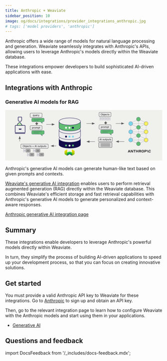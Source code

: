 ```yaml
---
title: Anthropic + Weaviate
sidebar_position: 10
image: og/docs/integrations/provider_integrations_anthropic.jpg
# tags: ['model providers', 'anthropic']
---
```


<!-- Note: for images, use https://docs.google.com/presentation/d/15opIcJuaIjEEcs_1Zm8B6pccox2p7_MHSjCnRv4dPfU/edit?usp=sharing -->

Anthropic offers a wide range of models for natural language processing and generation. Weaviate seamlessly integrates with Anthropic's APIs, allowing users to leverage Anthropic's models directly within the Weaviate database.

These integrations empower developers to build sophisticated AI-driven applications with ease.

## Integrations with Anthropic

### Generative AI models for RAG

![Single prompt RAG integration generates individual outputs per search result](../_includes/integration_anthropic_rag_single.png)

Anthropic's generative AI models can generate human-like text based on given prompts and contexts.

[Weaviate's generative AI integration](./generative.md) enables users to perform retrieval augmented generation (RAG) directly within the Weaviate database. This combines Weaviate's efficient storage and fast retrieval capabilities with Anthropic's generative AI models to generate personalized and context-aware responses.

[Anthropic generative AI integration page](./generative.md)

## Summary

These integrations enable developers to leverage Anthropic's powerful models directly within Weaviate.

In turn, they simplify the process of building AI-driven applications to speed up your development process, so that you can focus on creating innovative solutions.

## Get started

You must provide a valid Anthropic API key to Weaviate for these integrations. Go to [Anthropic](https://www.anthropic.com/) to sign up and obtain an API key.

Then, go to the relevant integration page to learn how to configure Weaviate with the Anthropic models and start using them in your applications.

- [Generative AI](./generative.md)

## Questions and feedback

import DocsFeedback from '/_includes/docs-feedback.mdx';

<DocsFeedback/>
